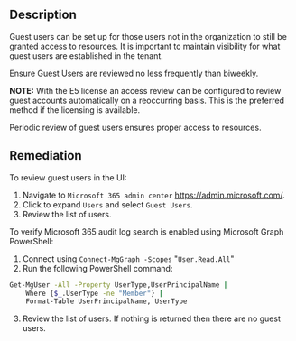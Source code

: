 ## Description

Guest users can be set up for those users not in the organization to still be granted access to resources. It is important to maintain visibility for what guest users are established in the tenant.

Ensure Guest Users are reviewed no less frequently than biweekly.

**NOTE:** With the E5 license an access review can be configured to review guest accounts automatically on a reoccurring basis. This is the preferred method if the licensing is available.

Periodic review of guest users ensures proper access to resources.

## Remediation

To review guest users in the UI:

1. Navigate to `Microsoft 365 admin center` https://admin.microsoft.com/.
2. Click to expand `Users` and select `Guest Users`.
3. Review the list of users.

To verify Microsoft 365 audit log search is enabled using Microsoft Graph PowerShell:

1. Connect using `Connect-MgGraph -Scopes` "`User.Read.All`"
2. Run the following PowerShell command:

```bash
Get-MgUser -All -Property UserType,UserPrincipalName |
    Where {$_.UserType -ne "Member"} |
    Format-Table UserPrincipalName, UserType
```

3. Review the list of users. If nothing is returned then there are no guest users.
